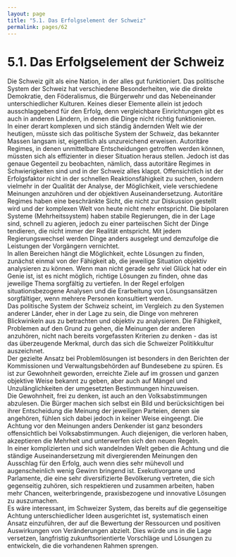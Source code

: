 ```yaml
---
layout: page
title: "5.1. Das Erfolgselement der Schweiz"
permalink: pages/62
---
```


# 5.1\. Das Erfolgselement der Schweiz

Die Schweiz gilt als eine Nation, in der alles gut funktioniert. Das politische System der Schweiz hat verschiedene Besonderheiten, wie die direkte Demokratie, den Föderalismus, die Bürgerwehr und das Nebeneinander unterschiedlicher Kulturen. Keines dieser Elemente allein ist jedoch ausschlaggebend für den Erfolg, denn vergleichbare Einrichtungen gibt es auch in anderen Ländern, in denen die Dinge nicht richtig funktionieren.  
 In einer derart komplexen und sich ständig ändernden Welt wie der heutigen, müsste sich das politische System der Schweiz, das bekannter Massen langsam ist, eigentlich als unzureichend erweisen. Autoritäre Regimes, in denen unmittelbare Entscheidungen getroffen werden können, müssten sich als effizienter in dieser Situation heraus stellen. Jedoch ist das genaue Gegenteil zu beobachten, nämlich, dass autoritäre Regimes in Schwierigkeiten sind und in der Schweiz alles klappt. Offensichtlich ist der Erfolgsfaktor nicht in der schnellen Reaktionsfähigkeit zu suchen, sondern vielmehr in der Qualität der Analyse, der Möglichkeit, viele verschiedene Meinungen anzuhören und der objektiven Auseinandersetzung. Autoritäre Regimes haben eine beschränkte Sicht, die nicht zur Diskussion gestellt wird und der komplexen Welt von heute nicht mehr entspricht. Die bipolaren Systeme (Mehrheitssystem) haben stabile Regierungen, die in der Lage sind, schnell zu agieren, jedoch zu einer parteiischen Sicht der Dinge tendieren, die nicht immer der Realität entspricht. Mit jedem Regierungswechsel werden Dinge anders ausgelegt und demzufolge die Leistungen der Vorgängern vernichtet.  
 In allen Bereichen hängt die Möglichkeit, echte Lösungen zu finden, zunächst einmal von der Fähigkeit ab, die jeweilige Situation objektiv analysieren zu können. Wenn man nicht gerade sehr viel Glück hat oder ein Genie ist, ist es nicht möglich, richtige Lösungen zu finden, ohne das jeweilige Thema sorgfältig zu vertiefen. In der Regel erfolgen situationsbezogene Analysen und die Erarbeitung von Lösungsansätzen sorgfältiger, wenn mehrere Personen konsultiert werden.  
 Das politische System der Schweiz scheint, im Vergleich zu den Systemen anderer Länder, eher in der Lage zu sein, die Dinge von mehreren Blickwinkeln aus zu betrachten und objektiv zu analysieren. Die Fähigkeit, Problemen auf den Grund zu gehen, die Meinungen der anderen anzuhören, nicht nach bereits vorgefassten Kriterien zu denken - das ist das überzeugende Merkmal, durch das sich die Schweizer Politikkultur auszeichnet.  
 Der gezielte Ansatz bei Problemlösungen ist besonders in den Berichten der Kommissionen und Verwaltungsbehörden auf Bundesebene zu spüren. Es ist zur Gewohnheit geworden, erreichte Ziele auf im grossen und ganzen objektive Weise bekannt zu geben, aber auch auf Mängel und Unzulänglichkeiten der umgesetzten Bestimmungen hinzuweisen.  
 Die Gewohnheit, frei zu denken, ist auch an den Volksabstimmungen abzulesen. Die Bürger machen sich selbst ein Bild und berücksichtigen bei ihrer Entscheidung die Meinung der jeweiligen Parteien, denen sie angehören, fühlen sich dabei jedoch in keiner Weise eingeengt. Die Achtung vor den Meinungen anders Denkender ist ganz besonders offensichtlich bei Volksabstimmungen. Auch diejenigen, die verloren haben, akzeptieren die Mehrheit und unterwerfen sich den neuen Regeln.  
 In einer komplizierten und sich wandelnden Welt geben die Achtung und die ständige Auseinandersetzung mit divergierenden Meinungen den Ausschlag für den Erfolg, auch wenn dies sehr mühevoll und augenscheinlich wenig Gewinn bringend ist. Exekutivorgane und Parlamente, die eine sehr diversifizierte Bevölkerung vertreten, die sich gegenseitig zuhören, sich respektieren und zusammen arbeiten, haben mehr Chancen, weiterbringende, praxisbezogene und innovative Lösungen zu auszumachen.  
 Es wäre interessant, im Schweizer System, das bereits auf die gegenseitige Achtung unterschiedlicher Ideen ausgerichtet ist, systematisch einen Ansatz einzuführen, der auf die Bewertung der Ressourcen und positiven Auswirkungen von Veränderungen abzielt. Dies würde uns in die Lage versetzen, langfristig zukunftsorientierte Vorschläge und Lösungen zu entwickeln, die die vorhandenen Rahmen sprengen.

